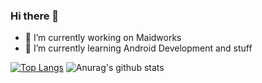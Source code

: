 ### Hi there 👋

<!--
**Skainomi/Skainomi** is a ✨ _special_ ✨ repository because its `README.md` (this file) appears on your GitHub profile.

Here are some ideas to get you started:
-->
- 🔭 I’m currently working on Maidworks
- 🌱 I’m currently learning Android Development and stuff
<!-- - 👯 I’m looking to collaborate on ... 
- 🤔 I’m looking for help with ...
- 💬 Ask me about ...
- 📫 How to reach me: ...
- 😄 Pronouns: ...
- ⚡ Fun fact: -->


[![Top Langs](https://github-readme-stats.vercel.app/api/top-langs/?username=anuraghazra)](https://github.com/Skainomi/github-readme-stats&show_icons=true&theme=dark)
![Anurag's github stats](https://github-readme-stats.vercel.app/api?username=Skainomi&theme=dark)
